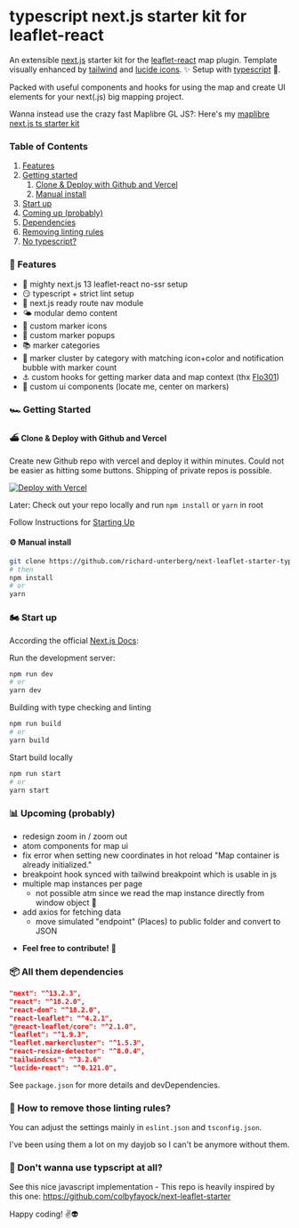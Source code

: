 typescript next.js starter kit for leaflet-react
===============

An extensible [next.js](https://nextjs.org/) starter kit for the [leaflet-react](https://react-leaflet.js.org/) map plugin. Template visually enhanced by [tailwind](https://tailwindcss.com/) and [lucide icons](https://lucide.dev/). ✨
Setup with [typescript](https://www.typescriptlang.org/) 👐.

Packed with useful components and hooks for using the map and create UI elements for your next(.js) big mapping project.

Wanna instead use the crazy fast Maplibre GL JS?: Here's my [maplibre next.js ts starter kit](https://github.com/richard-unterberg/maplibre-nextjs-ts-starter)

### Table of Contents
1. [Features](#features)
2. [Getting started](#getting-started)
    1. [Clone & Deploy with Github and Vercel](#clone-deploy)
    2. [Manual install](#manual-install)
3. [Start up](#start-up)
4. [Coming up (probably)](#coming-up)
5. [Dependencies](#dependencies)
6. [Removing linting rules](#disable-lint)
7. [No typescript?](#no-ts)

### <a id="features"></a> 🎇 Features

- 🏇 mighty next.js 13 leaflet-react no-ssr setup
- 😏 typescript + strict lint setup
- 🔗 next.js ready route nav module
- 🌤 modular demo content
- 🐛 custom marker icons
- 📄 custom marker popups
- 📚 marker categories
- 🫧 marker cluster by category with matching icon+color and notification bubble with marker count
- ⚓️ custom hooks for getting marker data and map context (thx [Flo301](https://github.com/Flo301))
- 🏡 custom ui components (locate me, center on markers)

### <a id="getting-started"></a> 🏎 Getting Started

#### <a id="clone-deploy"></a> ⛴ Clone & Deploy with Github and Vercel

Create new Github repo with vercel and deploy it within minutes. Could not be easier as hitting some buttons. Shipping of private repos is possible.

[![Deploy with Vercel](https://vercel.com/button)](https://vercel.com/new/clone?repository-url=https%3A%2F%2Fgithub.com%2Frichard-unterberg%2Fnext-leaflet-starter-typescript)

Later: Check out your repo locally and run ```npm install``` or ```yarn``` in root

Follow Instructions for [Starting Up](#start-up)

#### <a id="manual-install"></a> ⚙️ Manual install

```bash
git clone https://github.com/richard-unterberg/next-leaflet-starter-typescript
# then
npm install
# or
yarn
```

### <a id="start-up"></a> 🏍️ Start up

According the official [Next.js Docs](https://nextjs.org/docs/getting-started):

Run the development server:

```bash
npm run dev
# or
yarn dev
```

Building with type checking and linting

```bash
npm run build
# or
yarn build
```

Start build locally

```bash
npm run start
# or
yarn start
```

### <a id="coming-up"></a> 📊 Upcoming (probably)

+ redesign zoom in / zoom out
+ atom components for map ui
+ fix error when setting new coordinates in hot reload "Map container is already initialized."
+ breakpoint hook synced with tailwind breakpoint which is usable in js
+ multiple map instances per page
  + not possible atm since we read the map instance directly from window object 🤫
+ add axios for fetching data
  + move simulated "endpoint" (Places) to public folder and convert to JSON

- **Feel free to contribute!** 🤗

### <a id="dependencies"></a> 📦 All them dependencies

```json
"next": "^13.2.3",
"react": "^18.2.0",
"react-dom": "^18.2.0",
"react-leaflet": "^4.2.1",
"@react-leaflet/core": "^2.1.0",
"leaflet": "^1.9.3",
"leaflet.markercluster": "^1.5.3",
"react-resize-detector": "^8.0.4",
"tailwindcss": "^3.2.6"
"lucide-react": "^0.121.0",
```

See ```package.json``` for more details and devDependencies.

### <a id="disable-lint"></a> 🤯 How to remove those  linting rules?

You can adjust the settings mainly in ```eslint.json``` and ```tsconfig.json```.

I've been using them a lot on my dayjob so I can't be anymore without them.

### <a id="no-ts"></a> 📝 Don't wanna use typscript at all?

See this nice javascript implementation - This repo is heavily inspired by this one:
https://github.com/colbyfayock/next-leaflet-starter


Happy coding! ✌️👽
